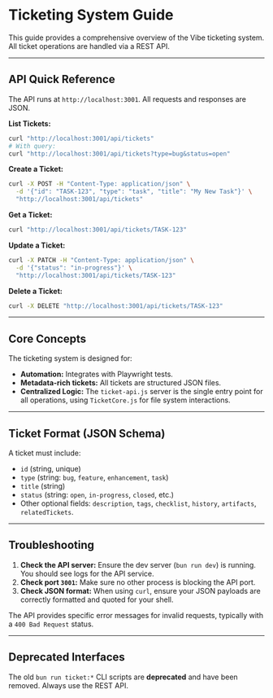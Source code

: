 # Ticketing System Guide

This guide provides a comprehensive overview of the Vibe ticketing system. All ticket operations are handled via a REST API.

---

## API Quick Reference

The API runs at `http://localhost:3001`. All requests and responses are JSON.

**List Tickets:**
```sh
curl "http://localhost:3001/api/tickets"
# With query:
curl "http://localhost:3001/api/tickets?type=bug&status=open"
```

**Create a Ticket:**
```sh
curl -X POST -H "Content-Type: application/json" \
  -d '{"id": "TASK-123", "type": "task", "title": "My New Task"}' \
  "http://localhost:3001/api/tickets"
```

**Get a Ticket:**
```sh
curl "http://localhost:3001/api/tickets/TASK-123"
```

**Update a Ticket:**
```sh
curl -X PATCH -H "Content-Type: application/json" \
  -d '{"status": "in-progress"}' \
  "http://localhost:3001/api/tickets/TASK-123"
```

**Delete a Ticket:**
```sh
curl -X DELETE "http://localhost:3001/api/tickets/TASK-123"
```
---

## Core Concepts

The ticketing system is designed for:
- **Automation:** Integrates with Playwright tests.
- **Metadata-rich tickets:** All tickets are structured JSON files.
- **Centralized Logic:** The `ticket-api.js` server is the single entry point for all operations, using `TicketCore.js` for file system interactions.

---

## Ticket Format (JSON Schema)

A ticket must include:
- `id` (string, unique)
- `type` (string: `bug`, `feature`, `enhancement`, `task`)
- `title` (string)
- `status` (string: `open`, `in-progress`, `closed`, etc.)
- Other optional fields: `description`, `tags`, `checklist`, `history`, `artifacts`, `relatedTickets`.

---

## Troubleshooting

1.  **Check the API server:** Ensure the dev server (`bun run dev`) is running. You should see logs for the API service.
2.  **Check port `3001`:** Make sure no other process is blocking the API port.
3.  **Check JSON format:** When using `curl`, ensure your JSON payloads are correctly formatted and quoted for your shell.

The API provides specific error messages for invalid requests, typically with a `400 Bad Request` status.

---
## Deprecated Interfaces

The old `bun run ticket:*` CLI scripts are **deprecated** and have been removed. Always use the REST API.
